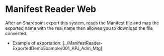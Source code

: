 # Manifest Reader Web

After an Sharepoint export this system, reads the Manifest file and map the exported name with the real name then allowes you to download the file converted. 

  - Example of exportation: [../ManifestReader-ExportedDemoExample/001_APJ_Adm_Mtg]